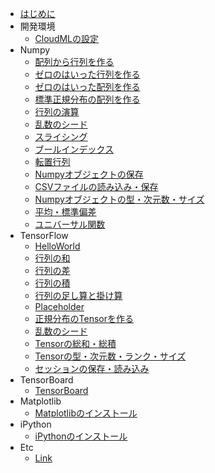 
* [はじめに](README.md)
* 開発環境
	* [CloudMLの設定](cloudml.md)
* Numpy
    * [配列から行列を作る](numpy002.md)
    * [ゼロのはいった行列を作る](numpy003.md)
    * [ゼロのはいった配列を作る](numpy004.md)
    * [標準正規分布の配列を作る](numpy005.md)
    * [行列の演算](numpy006.md)
    * [乱数のシード](numpy007.md)
    * [スライシング](numpy008.md)
    * [ブールインデックス](numpy009.md)
    * [転置行列](numpy010.md)
    * [Numpyオブジェクトの保存](numpy011.md)
    * [CSVファイルの読み込み・保存](numpy012.md)
    * [Numpyオブジェクトの型・次元数・サイズ](numpy013.md)
    * [平均・標準偏差](numpy014.md)
    * [ユニバーサル関数](numpy015.md)
* TensorFlow
    * [HelloWorld](tensorflow002.md)
    * [行列の和](tensorflow_add.md)
    * [行列の差](tensorflow_sub.md)
    * [行列の積](tensorflow_mul.md)
    * [行列の足し算と掛け算](tensorflow003.md)
    * [Placeholder](tensorflow004.md)
    * [正規分布のTensorを作る](tensorflow005.md)
    * [乱数のシード](tensorflow006.md)
    * [Tensorの総和・総積](tensorflow007.md)
    * [Tensorの型・次元数・ランク・サイズ](tensorflow008.md)
    * [セッションの保存・読み込み](tensorflow009.md)
* TensorBoard
    * [TensorBoard](tensorboard.md)
* Matplotlib
    * [Matplotlibのインストール](matplotlib.md)
* iPython
    * [iPythonのインストール](ipython.md)
* Etc
    * [Link](link.md)


